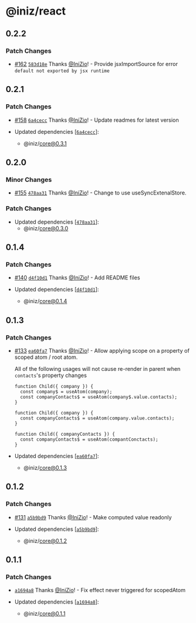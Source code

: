# @iniz/react

## 0.2.2

### Patch Changes

- [#162](https://github.com/IniZio/iniz/pull/162) [`583d18e`](https://github.com/IniZio/iniz/commit/583d18e315cc8da6ff181a35868d8649cca85e11) Thanks [@IniZio](https://github.com/IniZio)! - Provide jsxImportSource for error `default not exported by jsx runtime`

## 0.2.1

### Patch Changes

- [#158](https://github.com/IniZio/iniz/pull/158) [`6a4cecc`](https://github.com/IniZio/iniz/commit/6a4ceccf8a292330d3702948d434d025347219e7) Thanks [@IniZio](https://github.com/IniZio)! - Update readmes for latest version

- Updated dependencies [[`6a4cecc`](https://github.com/IniZio/iniz/commit/6a4ceccf8a292330d3702948d434d025347219e7)]:
  - @iniz/core@0.3.1

## 0.2.0

### Minor Changes

- [#155](https://github.com/IniZio/iniz/pull/155) [`478aa31`](https://github.com/IniZio/iniz/commit/478aa31f3b61c3e1fece2b43bd4d5812cba775f2) Thanks [@IniZio](https://github.com/IniZio)! - Change to use useSyncExtenalStore.

### Patch Changes

- Updated dependencies [[`478aa31`](https://github.com/IniZio/iniz/commit/478aa31f3b61c3e1fece2b43bd4d5812cba775f2)]:
  - @iniz/core@0.3.0

## 0.1.4

### Patch Changes

- [#140](https://github.com/IniZio/iniz/pull/140) [`d4f10d1`](https://github.com/IniZio/iniz/commit/d4f10d16ee1d17858e32188727acd0e98680f004) Thanks [@IniZio](https://github.com/IniZio)! - Add README files

- Updated dependencies [[`d4f10d1`](https://github.com/IniZio/iniz/commit/d4f10d16ee1d17858e32188727acd0e98680f004)]:
  - @iniz/core@0.1.4

## 0.1.3

### Patch Changes

- [#133](https://github.com/IniZio/iniz/pull/133) [`ea60fa7`](https://github.com/IniZio/iniz/commit/ea60fa778951de897d1d9f8e72eeb2b79b9dfec4) Thanks [@IniZio](https://github.com/IniZio)! - Allow applying scope on a property of scoped atom / root atom.

  All of the following usages will not cause re-render in parent when `contacts`'s property changes

  ```tsx
  function Child({ company }) {
    const company$ = useAtom(company);
    const companyContacts$ = useAtom(company$.value.contacts);
  }
  ```

  ```tsx
  function Child({ company }) {
    const companyContacts$ = useAtom(company.value.contacts);
  }
  ```

  ```tsx
  function Child({ companyContacts }) {
    const companyContacts$ = useAtom(compantConctacts);
  }
  ```

- Updated dependencies [[`ea60fa7`](https://github.com/IniZio/iniz/commit/ea60fa778951de897d1d9f8e72eeb2b79b9dfec4)]:
  - @iniz/core@0.1.3

## 0.1.2

### Patch Changes

- [#131](https://github.com/IniZio/iniz/pull/131) [`a5b9bd9`](https://github.com/IniZio/iniz/commit/a5b9bd9f8cbd223ef15b09c4c152fe1b6fe811da) Thanks [@IniZio](https://github.com/IniZio)! - Make computed value readonly

- Updated dependencies [[`a5b9bd9`](https://github.com/IniZio/iniz/commit/a5b9bd9f8cbd223ef15b09c4c152fe1b6fe811da)]:
  - @iniz/core@0.1.2

## 0.1.1

### Patch Changes

- [`a1694a8`](https://github.com/IniZio/iniz/commit/a1694a8b17549a8aafce0a4657edbb29b9a762ff) Thanks [@IniZio](https://github.com/IniZio)! - Fix effect never triggered for scopedAtom

- Updated dependencies [[`a1694a8`](https://github.com/IniZio/iniz/commit/a1694a8b17549a8aafce0a4657edbb29b9a762ff)]:
  - @iniz/core@0.1.1
